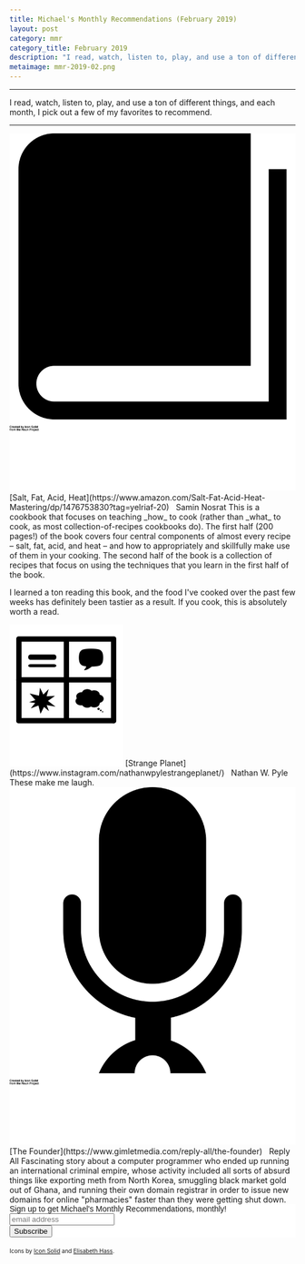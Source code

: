 ```yaml
---
title: Michael's Monthly Recommendations (February 2019)
layout: post
category: mmr
category_title: February 2019
description: "I read, watch, listen to, play, and use a ton of different things, and each month, I pick out a few of my favorites to recommend."
metaimage: mmr-2019-02.png
---
```


-----

I read, watch, listen to, play, and use a ton of different things, and each month, I pick out a few of my favorites to recommend.

-----


<img src="/images/icons/book.svg" class="mmr-icon" />
<span class="mmr-heading">
[Salt, Fat, Acid, Heat](https://www.amazon.com/Salt-Fat-Acid-Heat-Mastering/dp/1476753830?tag=yelriaf-20)
</span> &nbsp;<span class="mmr-creator">
Samin Nosrat
</span>  
This is a cookbook that focuses on teaching _how_ to cook (rather than _what_ to cook, as most collection-of-recipes cookbooks do).
The first half (200 pages!) of the book covers four central components of almost every recipe – salt, fat, acid, and heat – and how to appropriately and skillfully make use of them in your cooking.
The second half of the book is a collection of recipes that focus on using the techniques that you learn in the first half of the book.

I learned a ton reading this book, and the food I've cooked over the past few weeks has definitely been tastier as a result.
If you cook, this is absolutely worth a read.


<img src="/images/icons/comic.svg" class="mmr-icon" />
<span class="mmr-heading">
[Strange Planet](https://www.instagram.com/nathanwpylestrangeplanet/)
</span> &nbsp;<span class="mmr-creator">
Nathan W. Pyle
</span>  
These make me laugh.


<img src="/images/icons/podcast.svg" class="mmr-icon" />
<span class="mmr-heading">
[The Founder](https://www.gimletmedia.com/reply-all/the-founder)
</span> &nbsp;<span class="mmr-creator">
Reply All
</span>  
Fascinating story about a computer programmer who ended up running an international criminal empire, whose activity included all sorts of absurd things like exporting meth from North Korea, smuggling black market gold out of Ghana, and running their own domain registrar in order to issue new domains for online "pharmacies" faster than they were getting shut down.



<!-- Begin MailChimp Signup Form -->
<link href="//cdn-images.mailchimp.com/embedcode/horizontal-slim-10_7.css" rel="stylesheet" type="text/css">
<style type="text/css">
	#mc_embed_signup{background:#fff; clear:left; font:14px Helvetica,Arial,sans-serif; width:100%;}
	/* Add your own MailChimp form style overrides in your site stylesheet or in this style block.
	   We recommend moving this block and the preceding CSS link to the HEAD of your HTML file. */
</style>
<div id="mc_embed_signup">
<form action="https://michaelfairley.us18.list-manage.com/subscribe/post?u=c59023e4dfd2eb6b5bbf924b5&amp;id=2945a9984d" method="post" id="mc-embedded-subscribe-form" name="mc-embedded-subscribe-form" class="validate" target="_blank" novalidate>
    <div id="mc_embed_signup_scroll">
	<label for="mce-EMAIL">Sign up to get Michael's Monthly Recommendations, monthly!</label>
	<input type="email" value="" name="EMAIL" class="email" id="mce-EMAIL" placeholder="email address" required>
    <!-- real people should not fill this in and expect good things - do not remove this or risk form bot signups-->
    <div style="position: absolute; left: -5000px;" aria-hidden="true"><input type="text" name="b_c59023e4dfd2eb6b5bbf924b5_2945a9984d" tabindex="-1" value=""></div>
    <div class="clear"><input type="submit" value="Subscribe" name="subscribe" id="mc-embedded-subscribe" class="button"></div>
    </div>
</form>
</div>

<!--End mc_embed_signup-->

<span style="font-size: 10px;">Icons by <a href="https://thenounproject.com/SimpleIcons/">Icon Solid</a> and <a href="https://thenounproject.com/theelisabeth">Elisabeth Hass</a>.</span>
